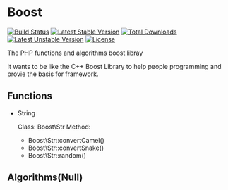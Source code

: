 Boost
=======
[![Build Status](https://travis-ci.org/panlatent/boost.svg)](https://travis-ci.org/panlatent/boost)
[![Latest Stable Version](https://poser.pugx.org/panlatent/boost/v/stable.svg)](https://packagist.org/packages/panlatent/boost) [![Total Downloads](https://poser.pugx.org/panlatent/boost/downloads.svg)](https://packagist.org/packages/panlatent/boost) [![Latest Unstable Version](https://poser.pugx.org/panlatent/boost/v/unstable.svg)](https://packagist.org/packages/panlatent/boost) [![License](https://poser.pugx.org/panlatent/boost/license.svg)](https://packagist.org/packages/panlatent/boost)

The PHP functions and algorithms boost libray

It wants to be like the C++ Boost Library to help people programming and provie the basis for framework.

## Functions

+ String

  Class: Boost\Str
  Method:

    + Boost\Str::convertCamel()
    + Boost\Str::convertSnake()
    + Boost\Str::random()

## Algorithms(Null)